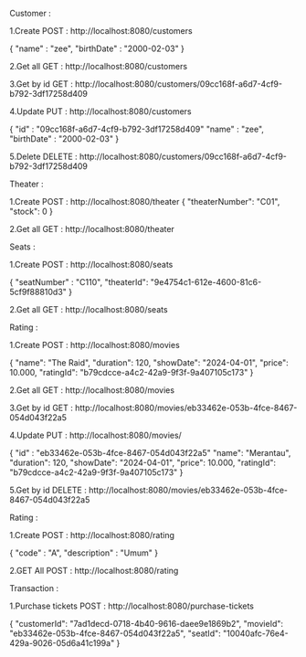 Customer :

1.Create
POST : http://localhost:8080/customers

{
    "name" : "zee",
    "birthDate" : "2000-02-03"
}

2.Get all 
GET : http://localhost:8080/customers

3.Get by id
GET : http://localhost:8080/customers/09cc168f-a6d7-4cf9-b792-3df17258d409

4.Update 
PUT : http://localhost:8080/customers

{
    "id"   : "09cc168f-a6d7-4cf9-b792-3df17258d409"
    "name" : "zee",
    "birthDate" : "2000-02-03"
}

5.Delete 
DELETE : http://localhost:8080/customers/09cc168f-a6d7-4cf9-b792-3df17258d409

Theater :

1.Create 
POST : http://localhost:8080/theater
{
    "theaterNumber": "C01",
    "stock": 0
}

2.Get all
GET : http://localhost:8080/theater

Seats : 

1.Create
POST : http://localhost:8080/seats

{
    "seatNumber" : "C110",
    "theaterId": "9e4754c1-612e-4600-81c6-5cf9f88810d3"
}

2.Get all
GET : http://localhost:8080/seats

Rating : 

1.Create 
POST : http://localhost:8080/movies

{
    "name": "The Raid",
    "duration": 120,
    "showDate": "2024-04-01",
    "price": 10.000,
    "ratingId": "b79cdcce-a4c2-42a9-9f3f-9a407105c173"
}

2.Get all
GET : http://localhost:8080/movies

3.Get by id
GET : http://localhost:8080/movies/eb33462e-053b-4fce-8467-054d043f22a5

4.Update
PUT : http://localhost:8080/movies/

{
    "id" : "eb33462e-053b-4fce-8467-054d043f22a5"
    "name": "Merantau",
    "duration": 120,
    "showDate": "2024-04-01",
    "price": 10.000,
    "ratingId": "b79cdcce-a4c2-42a9-9f3f-9a407105c173"
}

5.Get by id
DELETE : http://localhost:8080/movies/eb33462e-053b-4fce-8467-054d043f22a5

Rating : 

1.Create 
POST : http://localhost:8080/rating

{
"code" : "A",
"description" : "Umum"
}

2.GET All
POST : http://localhost:8080/rating

Transaction :

1.Purchase tickets
POST : http://localhost:8080/purchase-tickets

{
    "customerId": "7ad1decd-0718-4b40-9616-daee9e1869b2",
    "movieId": "eb33462e-053b-4fce-8467-054d043f22a5",
    "seatId": "10040afc-76e4-429a-9026-05d6a41c199a"
}
